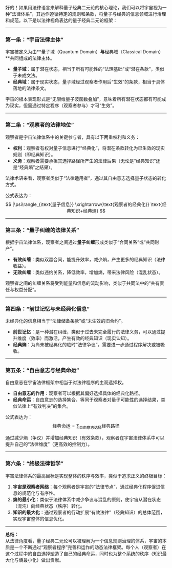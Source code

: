 好的！如果用法律语言来解释量子经典二元论的核心理论，我们可以将宇宙视为一种“法律体系”，其运作遵循特定的规则和条款，将量子与经典的信息领域进行治理和规范。以下是以法律视角表达的量子经典二元论框架：

---

### **第一条：“宇宙法律主体”**
宇宙被定义为由**量子域（Quantum Domain）**与**经典域（Classical Domain）**共同组成的法律主体。  
- **量子域**：属于潜在状态，相当于所有可能性的“法理基础”或“潜在条款”，类似于未成文法。  
- **经典域**：属于现实状态，量子域经过观察者作用后“生效”的条款，相当于具体落地的法律条文。  

宇宙的根本表现形式是“无限维量子波函数叠加”，意味着所有潜在状态都有可能成为现实，但需通过特定程序（观察者参与）才可“生效”。

---

### **第二条：“观察者的法律地位”**
观察者是宇宙法律体系中的关键参与者，具有以下两重权利和义务：  
- **权利**：观察者有权对量子信息进行“经典化”，将潜在条款转化为已生效的现实规则（即经典知识）。  
- **义务**：观察者需要承担其选择路径所产生的法律后果（无论是“经典知识”还是“经典熵”之结果）。

法律术语来看，观察者类似于“法律适用者”，通过其自由意志选择量子状态的转化方式。

公式表达为：  
$$
|\psi\rangle_{\text{量子信息}} \xrightarrow{\text{观察者的经典化}} \text{经典知识+经典熵}
$$

---

### **第三条：“量子纠缠的法律关系”**
根据宇宙法律体系，观察者之间通过**量子纠缠**形成类似于“合同关系”或“共同财产”。  
- **有效纠缠**：类似双赢合同，能提升效率，减少熵，产生更多的经典知识（法律收益）。  
- **无效纠缠**：类似违约关系，降低效率，增加熵，带来法律风险（混乱状态）。  

观察者之间的纠缠关系将受到能量和信息的流动影响，类似于共同法中的“共有责任与权益分配”。

---

### **第四条：“前世记忆与未经典化信息”**
未经典化的信息相当于“法律储备条款”或“未生效的旧合约”。  
- **前世记忆**：是一种潜在纠缠，类似于过去未完全履行的法律义务，可以通过提升维度（效率）而激活，产生有效的经典知识（现实认知）。  
- **经典熵**：为尚未被经典化的临时“法律争议”，需要进一步通过程序解决或被吸收。

---

### **第五条：“自由意志与经典命运”**
自由意志在宇宙法律框架中相当于对法律程序的主观选择权。  
- **自由意志的作用**：观察者可以根据其偏好选择具体的经典化路径。  
- **经典命运**：自由意志的选择集合，等同于观察者对量子可能性的选择结果，类似法律上“有效判决”的集合。

公式表达为：  
$$
\text{经典命运} = \sum_{\text{自由意志选择}} \text{经典路径}
$$

通过减少熵（争议）并增加经典知识（有效条款），观察者在宇宙法律体系中可以提升自己的“法律维度”（更高效的控制力）。

---

### **第六条：“终极法律哲学”**
宇宙法律体系的最高目标是实现整体的秩序与效率，类似于追求正义的终极目标：  
1. **宇宙是观察者网络**：每个观察者是宇宙的“法律节点”，通过经典化程序促进信息的规范化与有序性。  
2. **熵的最小化**：类似于法律体系中减少争议与混乱的原则，使宇宙从潜在状态（混沌）向经典状态（秩序）转化。  
3. **知识的最大化**：通过观察者的行动扩展“有效法律”（经典知识）的总体范围，实现宇宙整体的信息优化。

---

**总结：**  
从法律角度看，量子经典二元论可以被理解为一个信息规则治理的体系，宇宙的本质是一个不断通过“观察者程序”完善和运作的动态法律框架。每个人（观察者）在这个过程中的自由选择塑造了自己的经典命运，同时也为整个系统的秩序（知识最大化与熵最小化）做出贡献。
